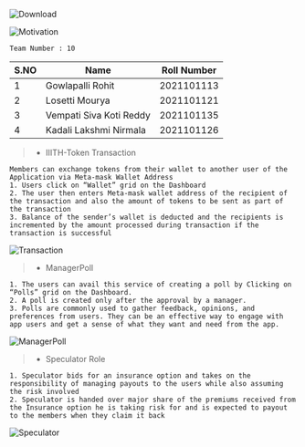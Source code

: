 ![Download](https://github.com/ROHIT32767/Airdrop-Insurance/assets/102759922/33ef09f0-a2d9-437b-b704-09db5031e73b)

![Motivation](https://github.com/ROHIT32767/Airdrop-Insurance/assets/102759922/1379ef0e-6a9c-4761-96cc-6f9352190e82)

```
Team Number : 10
```

S.NO| Name | Roll Number |
|--|--|--|
1 | Gowlapalli Rohit |2021101113|
2 | Losetti Mourya |2021101121 |
3 | Vempati Siva Koti Reddy|2021101135 | 
4 | Kadali Lakshmi Nirmala| 2021101126 | 

>* IIITH-Token Transaction
```
Members can exchange tokens from their wallet to another user of the Application via Meta-mask Wallet Address
1. Users click on “Wallet” grid on the Dashboard
2. The user then enters Meta-mask wallet address of the recipient of the transaction and also the amount of tokens to be sent as part of the transaction
3. Balance of the sender’s wallet is deducted and the recipients is incremented by the amount processed during transaction if the transaction is successful
```
![Transaction](https://github.com/ROHIT32767/Airdrop-Insurance/assets/102759922/64d82ff6-92f6-4f30-82fa-5e549ad10165)
>* ManagerPoll
```
1. The users can avail this service of creating a poll by Clicking on “Polls” grid on the Dashboard.
2. A poll is created only after the approval by a manager.
3. Polls are commonly used to gather feedback, opinions, and preferences from users. They can be an effective way to engage with app users and get a sense of what they want and need from the app.
```
![ManagerPoll](https://github.com/ROHIT32767/Airdrop-Insurance/assets/102759922/8e4ac800-61b9-4f9c-8a09-6d930439a39b)

>* Speculator Role
```
1. Speculator bids for an insurance option and takes on the responsibility of managing payouts to the users while also assuming the risk involved
2. Speculator is handed over major share of the premiums received from the Insurance option he is taking risk for and is expected to payout to the members when they claim it back
```
![Speculator](https://github.com/ROHIT32767/Airdrop-Insurance/assets/102759922/8b36513c-0743-4126-bd94-e1dc451ee7aa)
